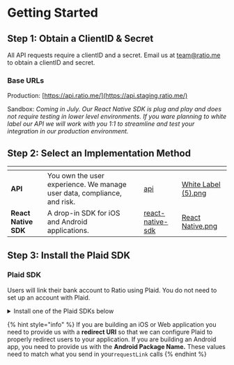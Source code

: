 # Getting Started

## Step 1: Obtain a ClientID & Secret

All API requests require a clientID and a secret. Email us at [team@ratio.me](mailto:team@ratio.me) to obtain a clientID and secret.

### Base URLs

Production:  [https://api.ratio.me/](https://api.staging.ratio.me/)

Sandbox: _Coming in July. Our React Native SDK is plug and play and does not require testing in lower level environments.  If you ware planning to white label our API we will work with you 1:1 to streamline and test your integration in our production environment._

## Step 2: Select an Implementation Method

<table data-view="cards"><thead><tr><th></th><th></th><th></th><th data-hidden data-card-target data-type="content-ref"></th><th data-hidden data-card-cover data-type="files"></th></tr></thead><tbody><tr><td><strong>API</strong></td><td>You own the user experience. We manage user data, compliance, and risk.</td><td></td><td><a href="integration-guides/api/">api</a></td><td><a href=".gitbook/assets/White Label (5).png">White Label (5).png</a></td></tr><tr><td><strong>React Native SDK</strong></td><td>A drop-in SDK for iOS and Android applications.</td><td></td><td><a href="integration-guides/react-native-sdk/">react-native-sdk</a></td><td><a href=".gitbook/assets/React Native.png">React Native.png</a></td></tr></tbody></table>

## Step 3: Install the Plaid SDK

### Plaid SDK

Users will link their bank account to Ratio using Plaid. You do not need to set up an account with Plaid.

<details>

<summary>Install one of the Plaid SDKs below</summary>

#### React Native SDK

* To install, run: `npm install --save react-native-plaid-link-sdk`
* Github Repo ([https://github.com/plaid/react-native-plaid-link-sdk](https://github.com/plaid/react-native-plaid-link-sdk))
* Documentation ([https://plaid.com/docs/link/react-native/](https://plaid.com/docs/link/react-native/))

#### Android SDK

* Make sure you share your Android package name with Ratio (ex `com.plaid.example`)
* Add the SDK to your Gradle file ([https://search.maven.org/artifact/com.plaid.link/sdk-core](https://search.maven.org/artifact/com.plaid.link/sdk-core))
* Github Repo ([https://github.com/plaid/plaid-link-android](https://github.com/plaid/plaid-link-android))
* Documentation ([https://plaid.com/docs/link/android/](https://plaid.com/docs/link/android/))

#### iOS SDK

* Make sure you configure a Universal Link and share the redirect URL with Ratio ([https://developer.apple.com/ios/universal-links/](https://developer.apple.com/ios/universal-links/))
* To install with Cocoapods, run: `pod 'Plaid'`, see the documentation for other options.
* Github Repo ([https://github.com/plaid/plaid-link-ios](https://github.com/plaid/plaid-link-ios))
* Documentation ([https://plaid.com/docs/link/ios/](https://plaid.com/docs/link/ios/))

#### Web (React)

* To install, run: `npm install --save react-plaid-link`&#x20;
* Github Repo ([https://github.com/plaid/react-plaid-link](https://github.com/plaid/react-plaid-link))
* Documentation ([https://plaid.com/docs/link/web/](https://plaid.com/docs/link/web/))

#### Webview

You can also launch the Plaid Link flow inside a [webview](https://plaid.com/docs/link/webview/), requiring minimal UI work. To do so,  create a URL like so `https://cdn.plaid.com/link/v2/stable/link.html?isWebview=true&token="GENERATED_LINK_TOKEN"` and open it inside a webview. This will also emit events for you to consume to obtain the public token.

</details>

{% hint style="info" %}
If you are building an iOS or Web application you need to provide us with a **redirect URI** so that we can configure Plaid to properly redirect users to your application. If you are building an Android app, you need to provide us with the **Android Package Name.** These values need to match what you send in your`requestLink` calls
{% endhint %}
